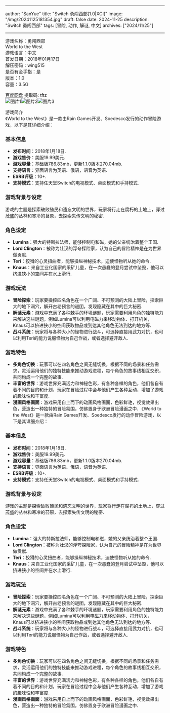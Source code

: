 
---
author: "SanYue"
title: "Switch 勇闯西部[1.0|XCI]"
image: "/img/20241125181354.jpg"
draft: false
date: 2024-11-25
description: "Switch 勇闯西部"
tags: [冒险, 动作, 解谜, 中文]
archives: ["2024/11/25"]

---

游戏名称：勇闯西部   
World to the West    
游戏语言：中文  
首发日期：2018年01月17日  
解压密码：wing515  
是否有金手指：是  
版本：1.0   
容量：3.5G

[百度网盘](https://pan.baidu.com/s/1Gq1CDXwwBVeU_msbi4fL1A) 提取码: tftz  
![图片1](/img/b3a8ff.jpg)![图片2](/img/7ec214.jpg)![图片3](/img/e204b9.jpg)  

游戏简介  
《World to the West》是一款由Rain Games开发、Soedesco发行的动作冒险游戏，以下是其详细介绍：

### 基本信息
- **发布时间**：2018年1月18日.
- **游戏售价**：美服19.99美元.
- **游戏容量**：基础版786.83mb，更新1.1.0版本270.04mb.
- **支持语言**：界面语言为英语、俄语，语音为英语.
- **ESRB评级**：10+.
- **支持模式**：支持任天堂Switch的电视模式、桌面模式和手持模式.

### 游戏背景与设定
游戏的主题是探索破败殖民和遗忘文明的世界，玩家将行走在腐朽的土地上，穿过茂盛的丛林和寒冷的苔原，去探索失传文明的秘密.

### 角色设定
- **Lumina**：强大的特斯拉法师，能够控制电和磁，她的父亲统治着整个王国.
- **Lord Clington**：被称为壮汉的浮夸探险家，认为自己的冒险精神是在为世界做贡献.
- **Teri**：狡猾的心灵扭曲者，能够操纵神秘技术，迫使怪物听从她的命令.
- **Knaus**：来自工业化国家的采矿儿童，在一次愚蠢的登月尝试中坠毁，他可以挤进狭小的空间并在水上滑行.

### 游戏玩法
- **冒险探索**：玩家要操控四名角色在一个广阔、不可预测的大陆上冒险，探索巨大的地下洞穴，解开古老预言的谜团，发现隐藏在其中的巨大秘密.
- **解谜元素**：游戏中充满了各种棘手的环境谜题，玩家需要利用角色的独特能力来解决这些谜题，例如Lumina可以利用电磁力来移动物体、打开机关，Knaus可以挤进狭小的空间获取物品或到达其他角色无法到达的地方等.
- **战斗系统**：玩家将与各种大小的怪物进行战斗，可选择直接用武力对抗，也可以利用Teri的能力说服怪物为自己作战，或者选择避开敌人.

### 游戏特色
- **多角色切换**：玩家可以在四名角色之间无缝切换，根据不同的场景和任务需求，灵活运用他们的独特技能来推动游戏进程，每个角色的故事线相互交织，共同构成一个完整的故事.
- **丰富的世界**：游戏世界充满活力和神秘色彩，有各种各样的角色，他们各自有着不同的目的和计划，玩家在冒险过程中会与他们产生各种互动，增加了游戏的趣味性和丰富度.
- **漫画风格画面**：游戏采用自上而下的动画风格画面，色彩鲜艳，视觉效果出色，营造出一种独特的冒险氛围，仿佛置身于欧洲冒险漫画之中.
 《World to the West》是一款由Rain Games开发、Soedesco发行的动作冒险游戏，以下是其详细介绍：

### 基本信息
- **发布时间**：2018年1月18日.
- **游戏售价**：美服19.99美元.
- **游戏容量**：基础版786.83mb，更新1.1.0版本270.04mb.
- **支持语言**：界面语言为英语、俄语，语音为英语.
- **ESRB评级**：10+.
- **支持模式**：支持任天堂Switch的电视模式、桌面模式和手持模式.

### 游戏背景与设定
游戏的主题是探索破败殖民和遗忘文明的世界，玩家将行走在腐朽的土地上，穿过茂盛的丛林和寒冷的苔原，去探索失传文明的秘密.

### 角色设定
- **Lumina**：强大的特斯拉法师，能够控制电和磁，她的父亲统治着整个王国.
- **Lord Clington**：被称为壮汉的浮夸探险家，认为自己的冒险精神是在为世界做贡献.
- **Teri**：狡猾的心灵扭曲者，能够操纵神秘技术，迫使怪物听从她的命令.
- **Knaus**：来自工业化国家的采矿儿童，在一次愚蠢的登月尝试中坠毁，他可以挤进狭小的空间并在水上滑行.

### 游戏玩法
- **冒险探索**：玩家要操控四名角色在一个广阔、不可预测的大陆上冒险，探索巨大的地下洞穴，解开古老预言的谜团，发现隐藏在其中的巨大秘密.
- **解谜元素**：游戏中充满了各种棘手的环境谜题，玩家需要利用角色的独特能力来解决这些谜题，例如Lumina可以利用电磁力来移动物体、打开机关，Knaus可以挤进狭小的空间获取物品或到达其他角色无法到达的地方等.
- **战斗系统**：玩家将与各种大小的怪物进行战斗，可选择直接用武力对抗，也可以利用Teri的能力说服怪物为自己作战，或者选择避开敌人.

### 游戏特色
- **多角色切换**：玩家可以在四名角色之间无缝切换，根据不同的场景和任务需求，灵活运用他们的独特技能来推动游戏进程，每个角色的故事线相互交织，共同构成一个完整的故事.
- **丰富的世界**：游戏世界充满活力和神秘色彩，有各种各样的角色，他们各自有着不同的目的和计划，玩家在冒险过程中会与他们产生各种互动，增加了游戏的趣味性和丰富度.
- **漫画风格画面**：游戏采用自上而下的动画风格画面，色彩鲜艳，视觉效果出色，营造出一种独特的冒险氛围，仿佛置身于欧洲冒险漫画之中.
 
